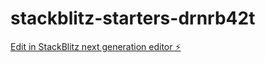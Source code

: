 # stackblitz-starters-drnrb42t

[Edit in StackBlitz next generation editor ⚡️](https://stackblitz.com/~/github.com/Isaac-Hydes/stackblitz-starters-drnrb42t)